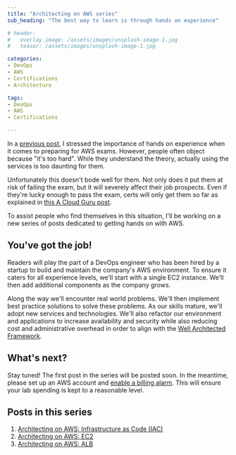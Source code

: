 ```yaml
---
title: "Architecting on AWS series"
sub_heading: "The best way to learn is through hands on experience"

# header:
#   overlay_image: /assets/images/unsplash-image-1.jpg
#   teaser: /assets/images/unsplash-image-1.jpg

categories:
- DevOps
- AWS
- Certifications
- Architecture

tags:
- DevOps
- AWS
- Certifications

---
```


In a [previous post](/2020/10/13/passed-3-aws-associate-exams-1-month/), I stressed the importance of hands on experience when it comes to preparing for AWS exams. However, people often object because "it's too hard". While they understand the theory, actually using the services is too daunting for them.

Unfortunately this doesn't bode well for them. Not only does it put them at risk of failing the exam, but it will severely affect their job prospects. Even if they're lucky enough to pass the exam, certs will only get them so far as explained in [this A Cloud Guru post](https://acloudguru.com/blog/engineering/how-many-certifications-do-i-need-to-get-a-cloud-job).

To assist people who find themselves in this situation, I'll be working on a new series of posts dedicated to getting hands on with AWS. 

## You've got the job!

Readers will play the part of a DevOps engineer who has been hired by a startup to build and maintain the company's AWS environment. To ensure it caters for all experience levels, we'll start with a single EC2 instance. We'll then add additional components as the company grows. 

Along the way we'll encounter real world problems. We'll then implement best practice solutions to solve these problems. As our skills mature, we'll adopt new services and technologies. We'll also refactor our environment and applications to increase availability and security while also reducing cost and administrative overhead in order to align with the [Well Architected Framework](https://aws.amazon.com/architecture/well-architected/).

## What's next?

Stay tuned! The first post in the series will be posted soon. In the meantime, please set up an AWS account and [enable a billing alarm](https://docs.aws.amazon.com/AmazonCloudWatch/latest/monitoring/monitor_estimated_charges_with_cloudwatch.html). This will ensure your lab spending is kept to a reasonable level.

## Posts in this series

1. [Architecting on AWS: Infrastructure as Code (IAC)](/2020/10/20/architecting-on-aws-infrastructure-as-code/)
2. [Architecting on AWS: EC2](/2020/10/21/architecting-on-aws-ec2/)
3. [Architecting on AWS: ALB](/2020/10/26/architecting-on-aws-alb/)